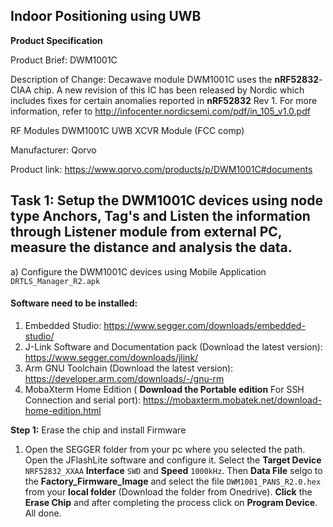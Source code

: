 ## Indoor Positioning using UWB

**Product Specification**

Product Brief: DWM1001C


Description of Change:
Decawave module DWM1001C uses the **nRF52832**-CIAA chip. A new revision of this IC has been
released by Nordic which includes fixes for certain anomalies reported in **nRF52832** Rev 1.
For more information, refer to http://infocenter.nordicsemi.com/pdf/in_105_v1.0.pdf

RF Modules DWM1001C UWB XCVR Module (FCC comp) 

Manufacturer: Qorvo

Product link: https://www.qorvo.com/products/p/DWM1001C#documents

<!--Flash software: https://www.segger.com/products/debug-probes/j-link/technology/flash-download-->


## Task 1: Setup the DWM1001C devices using node type Anchors, Tag's and Listen the information through Listener module from external PC, measure the distance and analysis the data.

a)  Configure the DWM1001C devices using Mobile Application ``DRTLS_Manager_R2.apk``
















#### Software need to be installed:

1. Embedded Studio: https://www.segger.com/downloads/embedded-studio/
2. J-Link Software and Documentation pack (Download the latest version): https://www.segger.com/downloads/jlink/
3. Arm GNU Toolchain (Download the latest version): https://developer.arm.com/downloads/-/gnu-rm
4. MobaXterm Home Edition ( **Download the Portable edition** For SSH Connection and serial port): https://mobaxterm.mobatek.net/download-home-edition.html


**Step 1:** Erase the chip and install Firmware
1. Open the SEGGER folder from your pc where you selected the path. Open the JFlashLite software and configure it. Select the **Target Device** ``NRF52832_XXAA`` **Interface** ``SWD`` and **Speed** ``1000kHz``. Then **Data File** selgo to the **Factory_Firmware_Image** and select the file ``DWM1001_PANS_R2.0.hex``  from your **local folder** (Download the folder from Onedrive). **Click** the **Erase Chip** and after completing the process click on **Program Device**. All done.